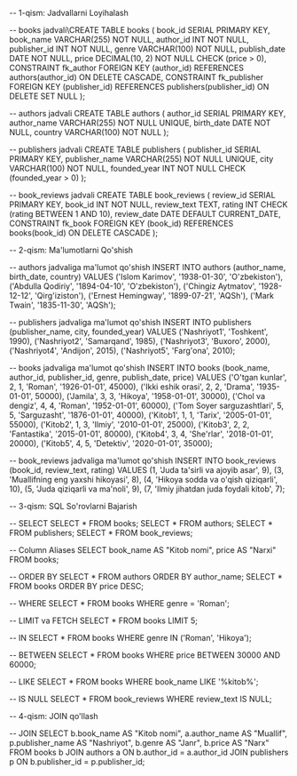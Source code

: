-- 1-qism: Jadvallarni Loyihalash

-- books jadvali\CREATE TABLE books (
    book_id SERIAL PRIMARY KEY,
    book_name VARCHAR(255) NOT NULL,
    author_id INT NOT NULL,
    publisher_id INT NOT NULL,
    genre VARCHAR(100) NOT NULL,
    publish_date DATE NOT NULL,
    price DECIMAL(10, 2) NOT NULL CHECK (price > 0),
    CONSTRAINT fk_author FOREIGN KEY (author_id) REFERENCES authors(author_id) ON DELETE CASCADE,
    CONSTRAINT fk_publisher FOREIGN KEY (publisher_id) REFERENCES publishers(publisher_id) ON DELETE SET NULL
);

-- authors jadvali
CREATE TABLE authors (
    author_id SERIAL PRIMARY KEY,
    author_name VARCHAR(255) NOT NULL UNIQUE,
    birth_date DATE NOT NULL,
    country VARCHAR(100) NOT NULL
);

-- publishers jadvali
CREATE TABLE publishers (
    publisher_id SERIAL PRIMARY KEY,
    publisher_name VARCHAR(255) NOT NULL UNIQUE,
    city VARCHAR(100) NOT NULL,
    founded_year INT NOT NULL CHECK (founded_year > 0)
);

-- book_reviews jadvali
CREATE TABLE book_reviews (
    review_id SERIAL PRIMARY KEY,
    book_id INT NOT NULL,
    review_text TEXT,
    rating INT CHECK (rating BETWEEN 1 AND 10),
    review_date DATE DEFAULT CURRENT_DATE,
    CONSTRAINT fk_book FOREIGN KEY (book_id) REFERENCES books(book_id) ON DELETE CASCADE
);

-- 2-qism: Ma'lumotlarni Qo'shish

-- authors jadvaliga ma'lumot qo'shish
INSERT INTO authors (author_name, birth_date, country)
VALUES
    ('Islom Karimov', '1938-01-30', 'O\'zbekiston'),
    ('Abdulla Qodiriy', '1894-04-10', 'O\'zbekiston'),
    ('Chingiz Aytmatov', '1928-12-12', 'Qirg\'iziston'),
    ('Ernest Hemingway', '1899-07-21', 'AQSh'),
    ('Mark Twain', '1835-11-30', 'AQSh');

-- publishers jadvaliga ma'lumot qo'shish
INSERT INTO publishers (publisher_name, city, founded_year)
VALUES
    ('Nashriyot1', 'Toshkent', 1990),
    ('Nashriyot2', 'Samarqand', 1985),
    ('Nashriyot3', 'Buxoro', 2000),
    ('Nashriyot4', 'Andijon', 2015),
    ('Nashriyot5', 'Farg\'ona', 2010);

-- books jadvaliga ma'lumot qo'shish
INSERT INTO books (book_name, author_id, publisher_id, genre, publish_date, price)
VALUES
    ('O\'tgan kunlar', 2, 1, 'Roman', '1926-01-01', 45000),
    ('Ikki eshik orasi', 2, 2, 'Drama', '1935-01-01', 50000),
    ('Jamila', 3, 3, 'Hikoya', '1958-01-01', 30000),
    ('Chol va dengiz', 4, 4, 'Roman', '1952-01-01', 60000),
    ('Tom Soyer sarguzashtlari', 5, 5, 'Sarguzasht', '1876-01-01', 40000),
    ('Kitob1', 1, 1, 'Tarix', '2005-01-01', 55000),
    ('Kitob2', 1, 3, 'Ilmiy', '2010-01-01', 25000),
    ('Kitob3', 2, 2, 'Fantastika', '2015-01-01', 80000),
    ('Kitob4', 3, 4, 'She\'rlar', '2018-01-01', 20000),
    ('Kitob5', 4, 5, 'Detektiv', '2020-01-01', 35000);

-- book_reviews jadvaliga ma'lumot qo'shish
INSERT INTO book_reviews (book_id, review_text, rating)
VALUES
    (1, 'Juda ta\'sirli va ajoyib asar', 9),
    (3, 'Muallifning eng yaxshi hikoyasi', 8),
    (4, 'Hikoya sodda va o\'qish qiziqarli', 10),
    (5, 'Juda qiziqarli va ma\'noli', 9),
    (7, 'Ilmiy jihatdan juda foydali kitob', 7);

-- 3-qism: SQL So'rovlarni Bajarish

-- SELECT
SELECT * FROM books;
SELECT * FROM authors;
SELECT * FROM publishers;
SELECT * FROM book_reviews;

-- Column Aliases
SELECT book_name AS "Kitob nomi", price AS "Narxi" FROM books;

-- ORDER BY
SELECT * FROM authors ORDER BY author_name;
SELECT * FROM books ORDER BY price DESC;

-- WHERE
SELECT * FROM books WHERE genre = 'Roman';

-- LIMIT va FETCH
SELECT * FROM books LIMIT 5;

-- IN
SELECT * FROM books WHERE genre IN ('Roman', 'Hikoya');

-- BETWEEN
SELECT * FROM books WHERE price BETWEEN 30000 AND 60000;

-- LIKE
SELECT * FROM books WHERE book_name LIKE '%kitob%';

-- IS NULL
SELECT * FROM book_reviews WHERE review_text IS NULL;

-- 4-qism: JOIN qo'llash

-- JOIN
SELECT 
    b.book_name AS "Kitob nomi",
    a.author_name AS "Muallif",
    p.publisher_name AS "Nashriyot",
    b.genre AS "Janr",
    b.price AS "Narx"
FROM books b
JOIN authors a ON b.author_id = a.author_id
JOIN publishers p ON b.publisher_id = p.publisher_id;
